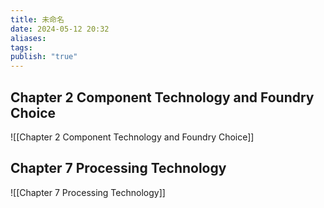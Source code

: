 ```yaml
---
title: 未命名
date: 2024-05-12 20:32
aliases: 
tags: 
publish: "true"
---
```

## Chapter 2 Component Technology and Foundry Choice

![[Chapter 2 Component Technology and Foundry Choice]]

## Chapter 7 Processing Technology

![[Chapter 7 Processing Technology]]
